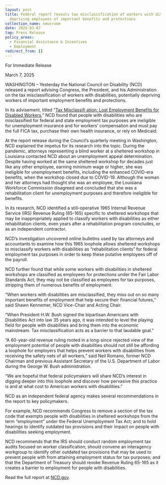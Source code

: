 ```yaml
---
layout: post
title: Federal report reveals tax misclassification of workers with disabilities
  depriving employees of important benefits and protections
collection_name: newsroom
date: 2025-03-07
tag: Press Release
policy_areas:
  - Financial Assistance & Incentives
  - Employment
redirect_from: []
---
```

For Immediate Release

March 7, 2025                                     

WASHINGTON – Yesterday the National Council on Disability (NCD) released a report advising Congress, the President, and his Administration on the tax misclassification of workers with disabilities,
potentially depriving workers of important employment benefits and protections.

In its advisement, titled “[Tax Misclassifi ation: Lost Employment Benefits for Disabled Workers](https://www.ncd.gov/report/tax-misclassification-lost-employment-benefits-for-disabled-workers/),” NCD
found that people with disabilities who are misclassified for federal and state employment tax purposes are ineligible for unemployment insurance and for workers’ compensation and must pay the full FICA tax, purchase their own health insurance, or rely on Medicaid. 

At the report release during the Council’s quarterly meeting in Washington, NCD explained the impetus for its research into the topic. During the pandemic, attorneys representing a blind worker at a sheltered workshop in Louisiana contacted NCD about an unemployment appeal determination. Despite having worked at the same sheltered workshop for decades just like any other employee,
earning minimum wage or higher, she was ineligible for unemployment benefits, including the enhanced COVID-era benefits, when the workshop closed due to COVID-19. Although the woman and her attorneys had thought she was an employee, the Louisiana Workforce Commission disagreed and concluded that she was a rehabilitation client for unemployment purposes and therefore ineligible for
benefits. 

In its research, NCD identified a still-operative 1965 Internal Revenue Service (IRS) Revenue Ruling (65-165) specific to sheltered workshops that may be inappropriately applied to classify workers with disabilities as either rehabilitation clients, even years after a rehabilitation program concludes, or
as an independent contractor. 

NCD’s investigation uncovered online bulletins used by tax attorneys and accountants to examine how this 1965 loophole allows sheltered workshops to misclassify workers with disabilities as “rehabilitation clients” for federal employment tax purposes in order to keep these putative employees off of the payroll.

NCD further found that while some workers with disabilities in sheltered workshops are classified as employees for protections under the Fair Labor Standards Act, they may not be classified as employees for tax purposes, stripping them of numerous benefits of employment. 

“When workers with disabilities are misclassified, they miss out on so many important benefits of employment that help secure their financial futures,” said Shawn Kennemer, NCD Vice-Chair and Acting Chair. 

“When President H.W. Bush signed the bipartisan Americans with Disabilities Act into law 35 years ago, it was intended to level the playing field for people with disabilities and bring them into the economic mainstream. Tax misclassification acts as a barrier to that laudable goal.” 

“A 60-year-old revenue ruling rooted in a long-since rejected view of the employment potential of people with disabilities should not still be affording a loophole for employers that helps prevent workers with disabilities from receiving the safety nets of all workers,” said Neil Romano, former NCD
Chairman and previous Assistant Secretary of the U.S. Department of Labor during the George W. Bush administration. 

“We are hopeful that federal policymakers will share NCD’s interest in digging deeper into this loophole and discover how pervasive this practice is and at what cost to American workers with disabilities.”

NCD as an independent federal agency makes several recommendations in the report to key policymakers. 

For example, NCD recommends Congress to remove a section of the tax code that exempts
people with disabilities in sheltered workshops from the term “employment” under the Federal Unemployment Tax Act; and to hold hearings to identify outdated tax provisions and their impact on people with disabilities seeking employment.

NCD recommends that the IRS should conduct random employment tax audits focused on worker classification; should convene an interagency workgroup to identify other outdated tax provisions that may be used to prevent people with from attaining employment status for tax purposes; and that the Department of Treasury should revoke Revenue Ruling 65-165 as it creates a barrier to employment for people with disabilities. 

Read the full report at [NCD.gov](https://www.ncd.gov/report/tax-misclassification-lost-employment-benefits-for-disabled-workers/).
